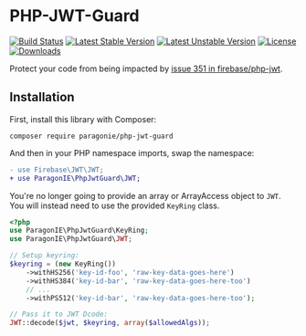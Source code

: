 # PHP-JWT-Guard

[![Build Status](https://github.com/paragonie/php-jwt-guard/actions/workflows/ci.yml/badge.svg)](https://github.com/paragonie/php-jwt-guard/actions)
[![Latest Stable Version](https://poser.pugx.org/paragonie/php-jwt-guard/v/stable)](https://packagist.org/packages/paragonie/php-jwt-guard)
[![Latest Unstable Version](https://poser.pugx.org/paragonie/php-jwt-guard/v/unstable)](https://packagist.org/packages/paragonie/php-jwt-guard)
[![License](https://poser.pugx.org/paragonie/php-jwt-guard/license)](https://packagist.org/packages/paragonie/php-jwt-guard)
[![Downloads](https://img.shields.io/packagist/dt/paragonie/php-jwt-guard.svg)](https://packagist.org/packages/paragonie/php-jwt-guard)


Protect your code from being impacted by 
[issue 351 in firebase/php-jwt](https://github.com/firebase/php-jwt/issues/351).  

## Installation

First, install this library with Composer:

```terminal
composer require paragonie/php-jwt-guard
```

And then in your PHP namespace imports, swap the namespace:

```diff
- use Firebase\JWT\JWT;
+ use ParagonIE\PhpJwtGuard\JWT;
```

You're no longer going to provide an array or ArrayAccess object
to `JWT`. You will instead need to use the provided `KeyRing` class.

```php
<?php
use ParagonIE\PhpJwtGuard\KeyRing;
use ParagonIE\PhpJwtGuard\JWT;

// Setup keyring:
$keyring = (new KeyRing())
    ->withHS256('key-id-foo', 'raw-key-data-goes-here')
    ->withHS384('key-id-bar', 'raw-key-data-goes-here-too')
    // ...
    ->withPS512('key-id-bar', 'raw-key-data-goes-here-too');

// Pass it to JWT Dcode:
JWT::decode($jwt, $keyring, array($allowedAlgs));
```
